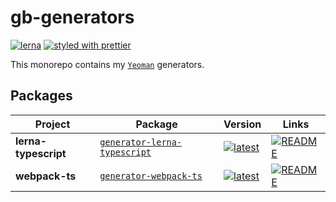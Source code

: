 # gb-generators

[![lerna](https://img.shields.io/badge/maintained%20with-lerna-cc00ff.svg)](https://lerna.js.org/)
[![styled with prettier](https://img.shields.io/badge/styled_with-prettier-ff69b4.svg)](https://github.com/prettier/prettier)

This monorepo contains my [`Yeoman`](https://yeoman.io/) generators. 

## Packages

| Project | Package | Version | Links |
|---|---|---|---|
**lerna-typescript** | [`generator-lerna-typescript`](https://npmjs.com/package/generator-lerna-typescript) | [![latest](https://img.shields.io/npm/v/generator-lerna-typescript/latest.svg)](https://npmjs.com/package/generator-lerna-typescript) | [![README](https://img.shields.io/badge/README--green.svg)](/packages/generator-lerna-typescript/README.md) 
**webpack-ts** | [`generator-webpack-ts`](https://npmjs.com/package/generator-webpack-ts) | [![latest](https://img.shields.io/npm/v/generator-webpack-ts/latest.svg)](https://npmjs.com/package/generator-webpack-ts) | [![README](https://img.shields.io/badge/README--green.svg)](/packages/generator-webpack-ts/README.md) 
